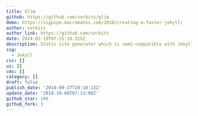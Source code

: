 ```yaml
---
title: Glim
github: https://github.com/sorbits/glim
demo: https://sigpipe.macromates.com/2018/creating-a-faster-jekyll/
author: sorbits
author_link: https://github.com/sorbits
date: 2024-02-19T07:25:19.315Z
description: Static site generator which is semi-compatible with Jekyll
ssg:
  - Jekyll
css: []
ui: []
cms: []
category: []
draft: false
publish_date: '2018-09-27T20:10:13Z'
update_date: '2018-10-06T07:13:08Z'
github_star: 106
github_fork: 3
---
```

